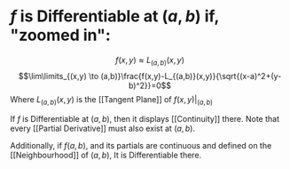 # $f$ is Differentiable at $(a,b)$ if, "zoomed in":
$$f(x,y)\approx L_{(a,b)}(x,y)$$
$$\lim\limits_{(x,y) \to (a,b)}\frac{f(x,y)-L_{(a,b)}(x,y)}{\sqrt{(x-a)^2+(y-b)^2}}=0$$
Where $L_{(a,b)}(x,y)$ is the [[Tangent Plane]] of $f(x,y)|_{(a,b)}$

If $f$ is Differentiable at $(a,b)$, then it displays [[Continuity]] there.
Note that every [[Partial Derivative]] must also exist at $(a,b)$.

Additionally, if $f(a,b)$, and its partials are continuous and defined on the [[Neighbourhood]] of $(a,b)$, It is Differentiable there.